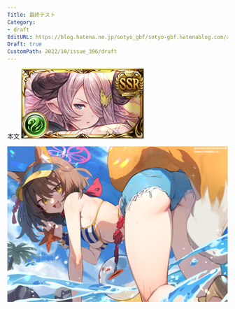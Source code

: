 ```yaml
---
Title: 最終テスト
Category:
- draft
EditURL: https://blog.hatena.ne.jp/sotyo_gbf/sotyo-gbf.hatenablog.com/atom/entry/4207112889924338538
Draft: true
CustomPath: 2022/10/issue_396/draft
---
```


本文
![画像](image/unnamed.png)

![画像](image/100064209_p0.png)
